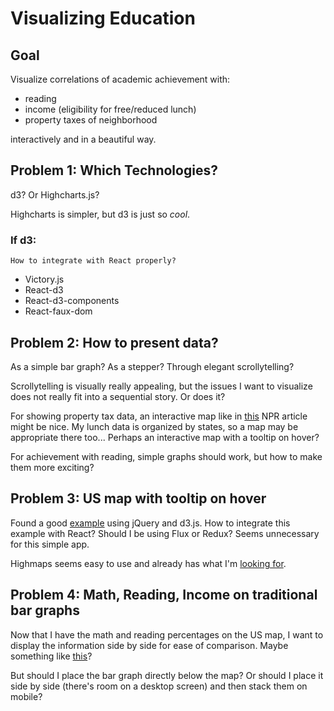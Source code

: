 # Visualizing Education

## Goal
Visualize correlations of academic achievement with:

* reading
* income (eligibility for free/reduced lunch)
* property taxes of neighborhood

interactively and in a beautiful way.

## Problem 1: Which Technologies?

d3? Or Highcharts.js?

Highcharts is simpler, but d3 is just so _cool_.

### If d3:
    
    How to integrate with React properly?

* Victory.js
* React-d3
* React-d3-components
* React-faux-dom

## Problem 2: How to present data?

As a simple bar graph? As a stepper? Through elegant scrollytelling?

Scrollytelling is visually really appealing, but the issues I want to visualize does not really fit into a sequential story. Or does it?

For showing property tax data, an interactive map like in [this](http://www.npr.org/2016/04/18/474256366/why-americas-schools-have-a-money-problem) NPR article might be nice. My lunch data is organized by states, so a map may be appropriate there too... Perhaps an interactive map with a tooltip on hover?

For achievement with reading, simple graphs should work, but how to make them more exciting? 

## Problem 3: US map with tooltip on hover

Found a good [example](https://vida.io/gists/vfP7KiHLfDbnDWBsX) using jQuery and d3.js. How to integrate this example with React? Should I be using Flux or Redux? Seems unnecessary for this simple app. 

Highmaps seems easy to use and already has what I'm [looking for](http://jsfiddle.net/gh/get/library/pure/highslide-software/highcharts.com/tree/master/samples/mapdata/countries/us/us-all).

## Problem 4: Math, Reading, Income on traditional bar graphs

Now that I have the math and reading percentages on the US map, I want to display the information side by side for ease of comparison. Maybe something like [this](http://jsfiddle.net/gh/get/library/pure/highcharts/highcharts/tree/master/samples/highcharts/css/axis/)?

But should I place the bar graph directly below the map? Or should I place it side by side (there's room on a desktop screen) and then stack them on mobile?

